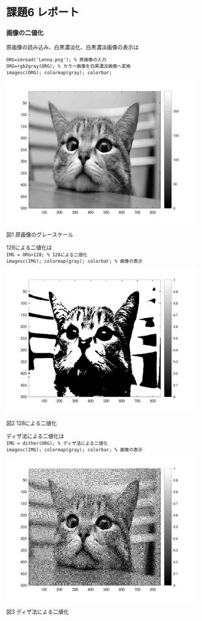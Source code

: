 # 課題6 レポート
### 画像の二値化

原画像の読み込み、白黒濃淡化、白黒濃淡画像の表示は

`ORG=imread('Lenna.png'); % 原画像の入力`  
`ORG=rgb2gray(ORG); % カラー画像を白黒濃淡画像へ変換`  
`imagesc(ORG); colormap(gray); colorbar;`  

![原画像](https://github.com/yoshihiro0118/kadai/blob/master/image06/cat6-1.jpg)

図1 原画像のグレースケール

128による二値化は  
`IMG = ORG>128; % 128による二値化`  
`imagesc(IMG); colormap(gray); colorbar; % 画像の表示`

![128](https://github.com/yoshihiro0118/kadai/blob/master/image06/cat6-2.jpg)

図2 128による二値化

ディザ法による二値化は  
`IMG = dither(ORG); % ディザ法による二値化`  
`imagesc(IMG); colormap(gray); colorbar; % 画像の表示`

![ディザ法](https://github.com/yoshihiro0118/kadai/blob/master/image06/cat6-3.jpg)

図3 ディザ法による二値化
